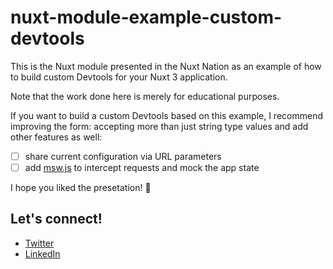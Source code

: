 # nuxt-module-example-custom-devtools

This is the Nuxt module presented in the Nuxt Nation as an example of how to build custom Devtools for your Nuxt 3 application.

Note that the work done here is merely for educational purposes.

If you want to build a custom Devtools based on this example, I recommend improving the form: accepting more than just string type values and add other features as well:

- [ ] share current configuration via URL parameters
- [ ] add [msw.js](https://mswjs.io/) to intercept requests and mock the app state

I hope you liked the presetation! 💚

## Let's connect!

- [Twitter](https://twitter.com/paul_melero)
- [LinkedIn](https://www.linkedin.com/in/paulmelero/)
